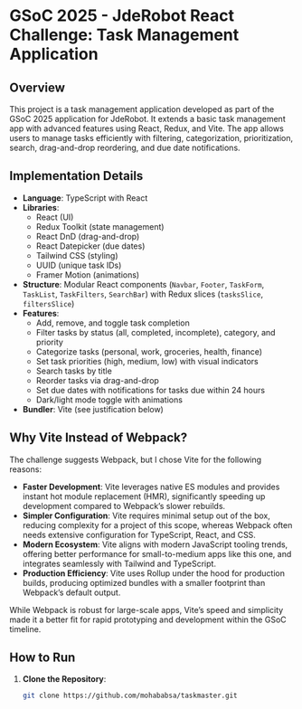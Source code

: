 # GSoC 2025 - JdeRobot React Challenge: Task Management Application

## Overview
This project is a task management application developed as part of the GSoC 2025 application for JdeRobot. It extends a basic task management app with advanced features using React, Redux, and Vite. The app allows users to manage tasks efficiently with filtering, categorization, prioritization, search, drag-and-drop reordering, and due date notifications.

## Implementation Details
- **Language**: TypeScript with React
- **Libraries**:
  - React (UI)
  - Redux Toolkit (state management)
  - React DnD (drag-and-drop)
  - React Datepicker (due dates)
  - Tailwind CSS (styling)
  - UUID (unique task IDs)
  - Framer Motion (animations)
- **Structure**: Modular React components (`Navbar`, `Footer`, `TaskForm`, `TaskList`, `TaskFilters`, `SearchBar`) with Redux slices (`tasksSlice`, `filtersSlice`)
- **Features**:
  - Add, remove, and toggle task completion
  - Filter tasks by status (all, completed, incomplete), category, and priority
  - Categorize tasks (personal, work, groceries, health, finance)
  - Set task priorities (high, medium, low) with visual indicators
  - Search tasks by title
  - Reorder tasks via drag-and-drop
  - Set due dates with notifications for tasks due within 24 hours
  - Dark/light mode toggle with animations
- **Bundler**: Vite (see justification below)

## Why Vite Instead of Webpack?
The challenge suggests Webpack, but I chose Vite for the following reasons:
- **Faster Development**: Vite leverages native ES modules and provides instant hot module replacement (HMR), significantly speeding up development compared to Webpack’s slower rebuilds.
- **Simpler Configuration**: Vite requires minimal setup out of the box, reducing complexity for a project of this scope, whereas Webpack often needs extensive configuration for TypeScript, React, and CSS.
- **Modern Ecosystem**: Vite aligns with modern JavaScript tooling trends, offering better performance for small-to-medium apps like this one, and integrates seamlessly with Tailwind and TypeScript.
- **Production Efficiency**: Vite uses Rollup under the hood for production builds, producing optimized bundles with a smaller footprint than Webpack’s default output.

While Webpack is robust for large-scale apps, Vite’s speed and simplicity made it a better fit for rapid prototyping and development within the GSoC timeline.

## How to Run
1. **Clone the Repository**:
   ```bash
   git clone https://github.com/mohababsa/taskmaster.git
   ```
